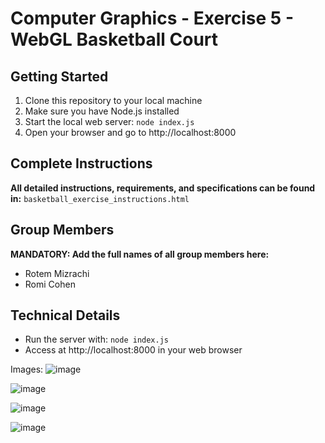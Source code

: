 # Computer Graphics - Exercise 5 - WebGL Basketball Court

## Getting Started
1. Clone this repository to your local machine
2. Make sure you have Node.js installed
3. Start the local web server: `node index.js`
4. Open your browser and go to http://localhost:8000

## Complete Instructions
**All detailed instructions, requirements, and specifications can be found in:**
`basketball_exercise_instructions.html`

## Group Members
**MANDATORY: Add the full names of all group members here:**
- Rotem Mizrachi
- Romi Cohen

## Technical Details
- Run the server with: `node index.js`
- Access at http://localhost:8000 in your web browser

Images:
![image](https://github.com/user-attachments/assets/7ac87a3d-7f56-43e7-bc9f-0aeafb3d4c1c)

![image](https://github.com/user-attachments/assets/b6c80bdf-8c14-4b3d-a1c6-4be641604f26)

![image](https://github.com/user-attachments/assets/431809b7-4cb8-4895-b401-6caadf9e5281)

![image](https://github.com/user-attachments/assets/4c369b08-c024-49dd-905e-0dddcf99757f)

